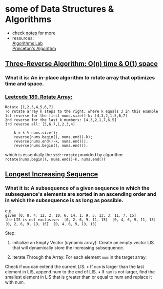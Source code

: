 # some of Data Structures & Algorithms
- check [notes]() for more
- resources:<br/>
[Algorithms Lab](https://hackmd.io/@arthurzllu/SkZBc7GoI) <br/>
[Princeton's Algorithm](https://algs4.cs.princeton.edu/lectures/keynote/)

## [Three-Reverse Algorithm: O(n) time & O(1) space](https://www.geeksforgeeks.org/program-for-array-rotation-continued-reversal-algorithm/)
### What it is: An in-place algorithm to rotate array that optimizes time and space.

### [Leetcode 189. Rotate Array:](https://leetcode.com/problems/rotate-array/description/)
`Rotate [1,2,3,4,5,6,7]` <br>
`To rotate array k steps to the right, where k equals 3 in this example` <br>
`1st reverse for the first nums.size()-k: [4,3,2,1,5,6,7]` <br>
`2nd reverse for the last k numbers: [4,3,2,1,7,6,5]` <br>
`3rd reverse all: [5,6,7,1,2,3,4]`<br>

        k = k % nums.size();
        reverse(nums.begin(), nums.end()-k);
        reverse(nums.end()-k, nums.end());
        reverse(nums.begin(), nums.end());

which is essentially the `std::rotate` provided by algorithm: `rotate(nums.begin(), nums.end()-k, nums.end())`


## [Longest Increasing Sequence](https://leetcode.com/problems/longest-increasing-subsequence)
### What it is: A subsequence of a given sequence in which the subsequence's elements are sorted in an ascending order and in which the subsequence is as long as possible.
e.g. <br>
`given [0, 8, 4, 12, 2, 10, 6, 14, 1, 9, 5, 13, 3, 11, 7, 15]` <br>
`the LIS is not exclusive: 
        [0, 2, 6, 9, 11, 15] 
        [0, 4, 6, 9, 11, 15] 
        [0, 2, 6, 9, 13, 15] 
        [0, 4, 6, 9, 13, 15]
`


Step: 
1. Initialize an Empty Vector (dynamic array): Create an empty vector LIS that will dynamically store the increasing subsequence.

2. Iterate Through the Array: For each element `num` in the target array:

Check if `num` can extend the current LIS.
• If `num` is larger than the last element in LIS, append num to the end of LIS.
• If `num` is not larger, find the smallest element in LIS that is greater than or equal to num and replace it with num.
